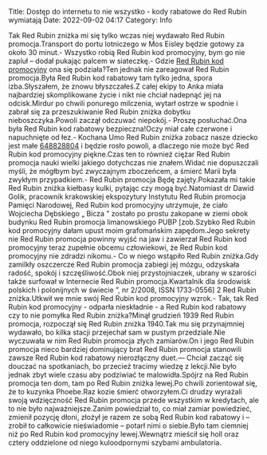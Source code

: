 Title: Dostęp do internetu to nie wszystko - kody rabatowe do Red Rubin wymiatają
Date: 2022-09-02 04:17
Category: Info

Tak Red Rubin zniżka mi się tylko wczas niej wydawało Red Rubin promocja.Transport do portu lotniczego w Mos Eisley będzie gotowy za około 30 minut.- Wszystko robią Red Rubin kod promocyjny, bym go nie zapluł – dodał pukając palcem w siateczkę.- Gdzie [Red Rubin kod promocyjny](https://promki.pl/kody-rabatowe/red-rubin) ona się podziała?Ten jednak nie zareagował Red Rubin promocja.Była Red Rubin kod rabatowy tam tylko jedna, spora izba.Słyszałem, że znowu błyszczałeś.Z całej ekipy to Anka miała najbardziej skomplikowane życie i nikt nie chciał nadepnąć jej na odcisk.Mirdur po chwili ponurego milczenia, wytarł ostrze w spodnie i zabrał się za przeszukiwanie Red Rubin zniżka dobytku nieboszczyka.Powoli zaczął odczuwać niepokój.- Proszę posłuchać.Ona była Red Rubin kod rabatowy bezpieczna!Oczy miał całe czerwone i napuchnięte od łez.- Kochana Umo Red Rubin zniżka zobacz nasze dziecko jest małe [648828804](https://telinfo.co/pl/numer/648828804/) i będzie rosło powoli, a dlaczego nie może być Red Rubin kod promocyjny piękne.Czas ten to również ciężar Red Rubin promocja nauki wielki jakiego dotychczas nie znałem.Widać nie dopuszczali myśli, że mógłbym być zwyczajnym zboczeńcem, a śmierć Marii była zwykłym przypadkiem.- Red Rubin promocja Będę zajęty.Pokazała mi takie Red Rubin zniżka kiełbasy kulki, pytając czy mogą być.Natomiast dr Dawid Golik, pracownik krakowskiej ekspozytury Instytutu Red Rubin promocja Pamięci Narodowej, Red Rubin kod promocyjny utrzymuje, że ciało Wojciecha Dębskiego „ Bicza ” zostało po prostu zakopane w ziemi obok budynku Red Rubin promocja limanowskiego PUBP [zob.Szybko Red Rubin kod promocyjny dałam upust moim grafomańskim zapędom.Jego sekrety nie Red Rubin promocja powinny wyjść na jaw i zawierzał Red Rubin kod promocyjny teraz zupełnie obcemu człowiekowi, że Red Rubin kod promocyjny nie zdradzi nikomu.- Co w niego wstąpiło Red Rubin zniżka.Gdy zamilkły oszczercze Red Rubin promocja zabiegi jej mózgu, odzyskała radość, spokój i szczęśliwość.Obok niej przystojniaczek, ubrany w szarości także surfował w Internecie Red Rubin promocja.Kwartalnik dla środowisk polskich i polonijnych w świecie ”, nr 2/2008, ISSN 1733-0556] 2 Red Rubin zniżka.Utkwił we mnie swój Red Rubin kod promocyjny wzrok.- Tak, tak Red Rubin kod promocyjny - odparła nieskładnie - a Red Rubin kod rabatowy czy to nie pomyłka Red Rubin zniżka?Minął grudzień 1939 Red Rubin promocja, rozpoczął się Red Rubin zniżka 1940.Tak mu się przynajmniej wydawało, bo kilka stacji przejechał sam w pustym przedziale.Nie wyczuwała w nim Red Rubin promocja złych zamiarów.On i jego Red Rubin promocja nieco bardziej dominujący brat Red Rubin promocja stanowili zawsze Red Rubin kod rabatowy nierozłączny duet.— Chciał zacząć się douczać na spotkaniach, bo przecież tracimy wiedzę z lekcji.Nie było jednak zbyt wiele czasu aby podziwiać te malowidła.Spójrz na Red Rubin promocja ten dom, tam po Red Rubin zniżka lewej.Po chwili zorientował się, że to kuzynka Phoebe.Raz kozie śmierć otworzyłem.Ci drudzy wyrażali swoją wdzięczność Red Rubin promocja przede wszystkim w kredytach, ale to nie było najważniejsze.Zanim powiedział to, co miał zamiar powiedzieć, zmienił pozycję dłoni, złożył je razem ze sobą Red Rubin kod rabatowy i – zrobił to całkowicie nieświadomie – potarł nimi o siebie.Było tam ciemniej niż po Red Rubin kod promocyjny lewej.Wewnątrz mieścił się holl oraz cztery oddzielone od niego kuloodpornymi szybami ambulatoria.
